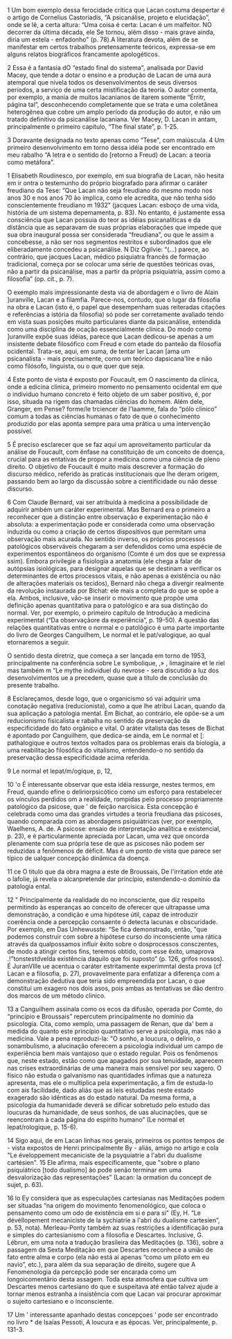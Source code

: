 1 Um bom exemplo dessa ferocidade crítica que Lacan costuma despertar é o artigo de Cornelius Castoriadis, “A psicanálise, projeto e elucidação”, onde se lê, a certa altura: “Uma coisa é certa: Lacan é um malfeitor. NO decorrer da última década, ele Se tornou, além disso - mais grave ainda, diria um esteIa - enfadonho" (p. 78).A literatura devota, além de se manifestar em certos trabalhos pretensamente teóricos, expressa-se em alguns relatos biográficos francamente apologéticos.

2 Essa é a fantasia dO “estado final do sistema", analisada por David
 Macey, que tende a dotar o ensino e a produção de Lacan de uma aura atemporal que nivela todos os desenvolvimentos de seus diversos períodos, a serviço de uma certa mistificação da teoria. O autor comenta, por exemplo, a mania de muitos lacanianos de itarem somente “Érritr, página tal”, desconhecendo completamente que se trata e uma coletânea heterogênea que cobre um amplo período da produção do autor, e não um tratado definitivo da psicanálise lacaniana. Ver Macey, D. Lacan in antam, principalmente o primeiro capítulo, “The final state”, p. 1-25.


3 Doravante designada no texto apenas como “Tese", com maiúscula.
4 Um primeiro desenvolvimento em torno dessa idéia pode ser encontrado em meu rabalho “A letra e o sentido do [retorno a Freud) de Lacan: a teoria como metáfora”.

1 Elisabeth Roudinesco, por exemplo, em sua biografia de Lacan, não hesita em ir ontra o testemunho do próprio biografado para afirmar o caráter freudiano da
Tese: “Que Lacan não seja freudiano do mesmo modo nos anos 30 e nos anos 70 ão implica, como ele acredita, que não tenha sido conscientemente freudiano m 1932” (jacques Lacan: esboço de uma vida, história de um sistema depemamenta, p. 83). No entanto, é justamente essa consciência que Lacan possuia do teor as idéias psicanalíticas e da distância que as separavam de suas próprias elaborações que impede que sua obra inaugural possa ser considerada “freudiana”, ou que le assim a concebesse, a não ser nos segmentos restritos e subordinados que ele eliberadamente concedeu a psicanálise.
N
 Diz Ogilvie: “(...) parece, ao contrário, que jacques Lacan, médico psiquiatra francês de formação tradicional, começa por se colocar uma série de questões teóricas ovas, não a partir da psicanálise, mas a partir da própria psiquiatria, assim como a filosofia” (op. cit., p. 7).

O exemplo mais impressionante desta via de abordagem e o livro de Alain
]uranville, Lacan e a filamfia. Parece-nos, contudo, que o lugar da filosofia na obra e Lacan (isto é, o papel que desempenham suas reiteradas citações e referências a istória da filosofia) só pode ser corretamente avaliado tendo em vista suas posições muito particulares diante da psicanálise, entendida como uma disciplina de ocação essencialmente clínica. Do modo como ]uranville expõe suas idéias, parece que Lacan dedicou-se apenas a um insistente debate filosófico com Freud e com etade do panteão da filosofia ocidental. Trata-se, aqui, em suma, de tentar ler
Lacan [ama um psicanalista - mais precisamente, como um teórico dapsicana'líre e não como filósofo, linguista, ou o que quer que 
seja.

4 Este ponto de vista é exposto por Foucault, em O nascimento da clínica, onde a edicina clinica, primeiro momento no pensamento ocidental em que o individuo humano concreto é feito objeto de um saber positivo, é, por isso, situada na rigem das chamadas ciências do homem. Além dele, Granger, em Pense? forme/le trciencer de l'laamme, fala do “pólo clinico” comum a todas as ciências humanas o fato de que o conhecimento produzido por elas aponta sempre para uma prática u uma intervenção possível.

5 É preciso esclarecer que se faz aqui um aproveitamento particular da análise de
Foucault, com ênfase na constituição de um conceito de doença, crucial para as entativas de propor a medicina como uma ciência de pleno direito. O objetivo de
Foucault é muito mais descrever a formação do discurso médico, referido às praticas institucionais que lhe deram origem, passando bem ao largo da discussão sobre a cientificidade ou não desse discurso.

6 Com Claude Bernard, vai ser atribuída à medicina a possibilidade de adquirir ambém um caráter experimental. Mas Bernard era o primeiro a reconhecer que a distinção entre observação e experimentação não é absoluta: a experimentação pode er considerada como uma observação induzida ou como a criação de certos dispositivos que permitam uma observação mais acurada. No sentido inverso, os próprios processos patológicos observáveis chegaram a ser defendidos como uma espécie de experimentos espontâneos do organismo (Comte é um dos que se expressa ssim). Embora privilegie a fisiologia a anatomia (ele chega a falar de autópsias isiológicas, para designar aquelas que se destinam a verificar os determinantes de ertos processos vitais, e não apenas a existência ou não de alterações materiais os tecidos), Bernard não chega a divergir realmente da revolução instaurada por
Bichat: ele mais a completa do que se opõe a ela. Ambos, inclusive, vão-se inserir o movimento que propõe uma definição apenas quantitativa para o patológico e ara sua distinção do normal. Ver, por exemplo, o primeiro capítulo de Introdução a medicina experimental (“Da observaçãore da experiência”, p. 19-50). A questão das relações quantitativas entre o normal e o patológico é uma parte importante do livro de Georges Canguilhem, Le normal et le pat/valogique, ao qual etornaremos a seguir.



O sentido desta diretriz, que começa a ser lançada em torno de 1953, principalmente na conferência sobre Le symbolique, ,»
 , limagínaire et le ríel
  mas também m “Le mythe individuel du nevrose - sera discutido a luz dos desenvolvimentos ue a precedem, quase que a título de conclusão do presente trabalho.

8 Esclareçamos, desde logo, que o organicismo só vai adquirir uma conotação negativa (reducionista), como a que lhe atribui Lacan, quando da sua aplicação a patologia mental. Em Bichat, ao contrário, ele opõe-se a um reducionismo fisicalista e rabalha no sentido da preservação da especificidade do fato orgânico e vital. O aráter vitalista das teses de Bichat é apontado por Canguilhem, que dedica-se ainda, em Le normal et [: pathalogique e outros textos voltados para os problemas erais da biologia, a uma reabilitação filosófica do vitalismo, entendendo-o no sentido da preservação dessa especificidade acima referida.

9 Le normal et lepat/m/ogíque, p, 12,

10 'o É interessante observar que esta idéia ressurge, nestes termos, em Freud, quando efine o deliriorpsicótico como um esforço para restabelecer os vínculos perdidos om a realidade, rompidas pelo processo propriamente patológico da psicose, que ' de feição narcísica. Esta concepção é celebrada como uma das grandes virtudes a teoria freudiana das psicoses, quando comparada com as abordagens psiquiátricas (ver, por exemplo, Waelhens, A. de. A psicose: ensaio de interpretação analítica e existencial, p. 23), e é particularmente apreciada por Lacan, uma vez que oncorda plenamente com sua própria tese de que as psicoses não podem ser reduzidas a fenômenos de déficit. Mas é um ponto de vista que parece ser típico de ualquer concepção dinâmica da doença.

11 ce O titulo que da obra magna a este de Broussais, De l'irritatíon etde até o lafolie, já revela o alcanpretende dar princípio, estendendo-o domínio da patologia ental.

12 " Principalmente
 da realidade do no
 inconsciente, que diz respeito permitindo às esperanças ao
 conceito de oferecer
 que ultrapasse uma
 demonstração,
 a
 condição e uma hipótese útil, capaz de introduzir coerência onde a percepção consaente ó detecta lacunas e obscuridade. Por exemplo, em Das Unhewusste: “Se fica demonstrado, então, "que podemos construir com sobre a hipótese curso do inconsciente
 uma rática através da qualpossamos influir êxito sobre o dosprocessos consczentes, de modo a atingir certos fins, teremos obtido, com esse êxito, umaprova
 .!”tonstestdvelda existência daquilo que foi suposto” (p. 126, grifos nossos). É JuranVIlle ue acentua o caráter estritamente experimmtal desta prova (cf Lacan e a filosofia, p. 27), provavelmente para enfatizar a diferença com a demonstração
 dedutiva que teria sido empreendida por Lacan, o que constitui um exagero nos dois asos, pois ambas as tentativas se dão dentro dos marcos de um método clinico.


13 a Canguilhem assinala como os ecos da difusão, operada por Comte, do “princípio e Broussais” repercutem principalmente no domínio da psicologia. Cita, como xemplo, uma passagem de Renan, que da' bem a medida do quanto este princípio quantitativo serve a psicologia, mas não a medicina. Vale a pena reproduzi-la:
"O sonho, a loucura, o delírio, o sonambulismo, a alucinação oferecem a psicologia individual um campo de experiência bem mais vantajoso que o estado regular. Pois os fenômenos que, neste estado, estão como que apagados por sua tenuidade, aparecem nas crises extraordinárias de uma maneira mais sensível por seu xagero. O físico não estuda o galvanismo nas quantidades ínfimas que a natureza apresenta, mas ele o multiplica pela experimentação, a fim de estuda-lo com ais facilidade, dado aliás que as leis estudadas neste estado exagerado são idênticas as do estado natural. Da mesma forma, a psicologia da humanidade deverá se dificar sobretudo pelo estudo das loucuras da humanidade, de seus sonhos, de uas alucinações, que se reencontram à cada página do espírito humano” (Le normal et lepat/rologique, p. 15-6).

14 Sigo
 aqui,
 de em
 Lacan
 linhas nos
 gerais,
 primeiros
 os pontos tempos de - vista expostos de Henri principalmente By - aliás, amigo no artigo e cola "Le éveloppement mecaniciste de la psyquiatrie a l'abri du dualisme cartésien".
15 Ele afirma, mais especificamente, que "sobre o plano psiquiátrico [todo dualismo] ão pode senão terminar em uma desvalorização das representações” (Lacan: la ormation du concept de sujet, p. 63).

16 lo Ey considera que as especulações cartesianas nas Meditações podem ser situadas
“na origem do movimento fenomenológico, que coloca o pensamento como um odo de existência em si e para si" (Ey, H. “Le dévéllopement mecaniciste de la sychiatrie a l'abri du dualisme cartesien”, p. 53, nota). Merleau-Ponty também az suas restrições a identificação pura e simples do cartesianismo com a filosofia e Descartes. Inclusive, G. Lébrun, em uma nota a tradução brasileira das Meditações (p. 136), sobre a passagem da Sexta Meditação em que Descartes reconhece a união de fato entre alma e corpo (ela não está aí apenas “como um piloto em eu navio”, etc.), para além da sua separação de direito, sugere que A
Fenomenologia da percepção pode ser encarada como um longoicomentãrio desta assagem. Toda esta atmosfera que cultiva um Descartes menos cartesiano do que e suspeitava até então talvez ajude a tornar menos estranha a insistência com que
Lacan vai procurar aproximar o sujeito cartesiano e o inconsciente.

17 Um ' interessante apanhado destas concepçoes
 '
 pode ser encontrado no livro *
 de
Isaías Pessoti, A loucura e as épocas. Ver, principalmente, p. 131-3.

